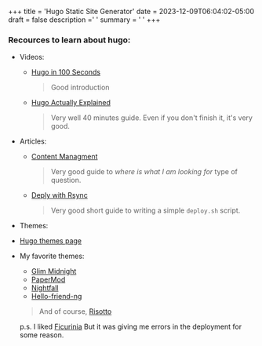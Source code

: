 +++
title = 'Hugo Static Site Generator'
date = 2023-12-09T06:04:02-05:00
draft = false
description =' '
summary = ' ' 
+++

### Recources to learn about hugo:

- Videos:
  - [Hugo in 100 Seconds](https://youtu.be/0RKpf3rK57I)
    > Good introduction
  - [Hugo Actually Explained](https://youtu.be/ZFL09qhKi5I)
    > Very well 40 minutes guide. Even if you don't finish it, it's very good.

- Articles:
  - [Content Managment](https://gohugo.io/content-management/)
    > Very good guide to *where is what I am looking for* type of question.
  - [Deply with Rsync](https://gohugo.io/hosting-and-deployment/deployment-with-rsync/)
    > Very good short guide to writing a simple `deploy.sh` script.
    
 - Themes:
  - [Hugo themes page](https://themes.gohugo.io/)
  >
  - My favorite themes:
    - [Glim Midnight](https://themes.gohugo.io/themes/glim-midnight/)
    - [PaperMod](https://themes.gohugo.io/themes/hugo-papermod/)
    - [Nightfall](https://themes.gohugo.io/themes/hugo-theme-nightfall/)
    - [Hello-friend-ng](https://themes.gohugo.io/themes/hugo-theme-hello-friend-ng/)
    > And of course, [Risotto](https://themes.gohugo.io/themes/risotto/)
    
    p.s. I liked [Ficurinia](https://themes.gohugo.io/themes/hugo-ficurinia/) But it was giving me errors in the deployment for some reason.
